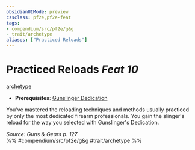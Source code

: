 ```yaml
---
obsidianUIMode: preview
cssclass: pf2e,pf2e-feat
tags:
- compendium/src/pf2e/g&g
- trait/archetype
aliases: ["Practiced Reloads"]
---
```

# Practiced Reloads  *Feat 10*  
[archetype](../../rules/traits/archetype.md)  

- **Prerequisites**: [Gunslinger Dedication](gunslinger-dedication-g-g.md)

You've mastered the reloading techniques and methods usually practiced by only the most dedicated firearm professionals. You gain the slinger's reload for the way you selected with Gunslinger's Dedication.

*Source: Guns & Gears p. 127*  
%% #compendium/src/pf2e/g&g #trait/archetype %%